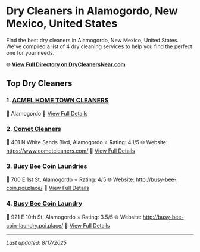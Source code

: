 # Dry Cleaners in Alamogordo, New Mexico, United States

Find the best dry cleaners in Alamogordo, New Mexico, United States. We've compiled a list of 4 dry cleaning services to help you find the perfect one for your needs.

🌐 **[View Full Directory on DryCleanersNear.com](https://drycleanersnear.com/city/US/New%20Mexico/Alamogordo)**

## Top Dry Cleaners

### 1. [ACMEL HOME TOWN CLEANERS](https://drycleanersnear.com/dryCleaner/688042225d142ede58ba1091/acmel-home-town-cleaners)
📍 Alamogordo
🔗 [View Full Details](https://drycleanersnear.com/dryCleaner/688042225d142ede58ba1091/acmel-home-town-cleaners)

### 2. [Comet Cleaners](https://drycleanersnear.com/dryCleaner/688042235d142ede58ba109b/comet-cleaners)
📍 401 N White Sands Blvd, Alamogordo
⭐ Rating: 4.1/5
🌐 Website: https://www.cometcleaners.com/
🔗 [View Full Details](https://drycleanersnear.com/dryCleaner/688042235d142ede58ba109b/comet-cleaners)

### 3. [Busy Bee Coin Laundries](https://drycleanersnear.com/dryCleaner/688042245d142ede58ba10b9/busy-bee-coin-laundries)
📍 700 E 1st St, Alamogordo
⭐ Rating: 4/5
🌐 Website: http://busy-bee-coin.poi.place/
🔗 [View Full Details](https://drycleanersnear.com/dryCleaner/688042245d142ede58ba10b9/busy-bee-coin-laundries)

### 4. [Busy Bee Coin Laundry](https://drycleanersnear.com/dryCleaner/688042245d142ede58ba10d8/busy-bee-coin-laundry)
📍 921 E 10th St, Alamogordo
⭐ Rating: 3.5/5
🌐 Website: http://busy-bee-coin-laundry.poi.place/
🔗 [View Full Details](https://drycleanersnear.com/dryCleaner/688042245d142ede58ba10d8/busy-bee-coin-laundry)


---

*Last updated: 8/17/2025*
